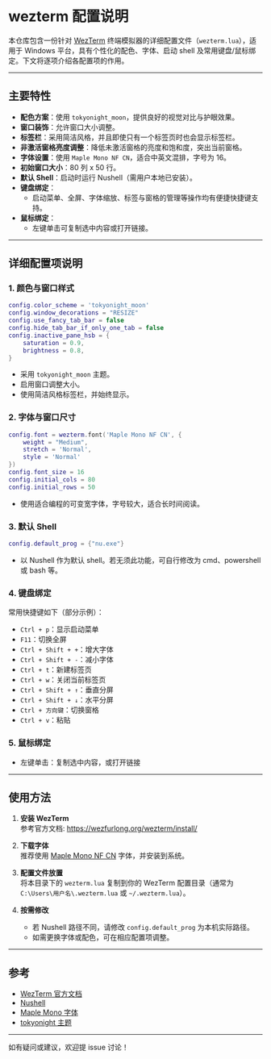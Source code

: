 # wezterm 配置说明

本仓库包含一份针对 [WezTerm](https://wezfurlong.org/wezterm/) 终端模拟器的详细配置文件（`wezterm.lua`），适用于 Windows 平台，具有个性化的配色、字体、启动 shell 及常用键盘/鼠标绑定。下文将逐项介绍各配置项的作用。

---

## 主要特性

- **配色方案**：使用 `tokyonight_moon`，提供良好的视觉对比与护眼效果。
- **窗口装饰**：允许窗口大小调整。
- **标签栏**：采用简洁风格，并且即使只有一个标签页时也会显示标签栏。
- **非激活窗格亮度调整**：降低未激活窗格的亮度和饱和度，突出当前窗格。
- **字体设置**：使用 `Maple Mono NF CN`，适合中英文混排，字号为 16。
- **初始窗口大小**：80 列 x 50 行。
- **默认 Shell**：启动时运行 Nushell（需用户本地已安装）。
- **键盘绑定**：
  - 启动菜单、全屏、字体缩放、标签与窗格的管理等操作均有便捷快捷键支持。
- **鼠标绑定**：
  - 左键单击可复制选中内容或打开链接。

---

## 详细配置项说明

### 1. 颜色与窗口样式

```lua
config.color_scheme = 'tokyonight_moon'
config.window_decorations = "RESIZE"
config.use_fancy_tab_bar = false
config.hide_tab_bar_if_only_one_tab = false
config.inactive_pane_hsb = {
    saturation = 0.9,
    brightness = 0.8,
}
```

- 采用 `tokyonight_moon` 主题。
- 启用窗口调整大小。
- 使用简洁风格标签栏，并始终显示。

### 2. 字体与窗口尺寸

```lua
config.font = wezterm.font('Maple Mono NF CN', {
    weight = "Medium",
    stretch = 'Normal',
    style = 'Normal'
})
config.font_size = 16
config.initial_cols = 80
config.initial_rows = 50
```

- 使用适合编程的可变宽字体，字号较大，适合长时间阅读。

### 3. 默认 Shell

```lua
config.default_prog = {"nu.exe"}
```

- 以 Nushell 作为默认 shell。若无须此功能，可自行修改为 cmd、powershell 或 bash 等。

### 4. 键盘绑定

常用快捷键如下（部分示例）：

- `Ctrl + p`：显示启动菜单
- `F11`：切换全屏
- `Ctrl + Shift + +`：增大字体
- `Ctrl + Shift + -`：减小字体
- `Ctrl + t`：新建标签页
- `Ctrl + w`：关闭当前标签页
- `Ctrl + Shift + ↑`：垂直分屏
- `Ctrl + Shift + ↓`：水平分屏
- `Ctrl + 方向键`：切换窗格
- `Ctrl + v`：粘贴

### 5. 鼠标绑定

- 左键单击：复制选中内容，或打开链接

---

## 使用方法

1. **安装 WezTerm**  
   参考官方文档: https://wezfurlong.org/wezterm/install/

2. **下载字体**  
   推荐使用 [Maple Mono NF CN](https://github.com/subframe7536/Maple-font) 字体，并安装到系统。

3. **配置文件放置**  
   将本目录下的 `wezterm.lua` 复制到你的 WezTerm 配置目录（通常为 `C:\Users\用户名\.wezterm.lua` 或 `~/.wezterm.lua`）。

4. **按需修改**  
   - 若 Nushell 路径不同，请修改 `config.default_prog` 为本机实际路径。
   - 如需更换字体或配色，可在相应配置项调整。

---

## 参考

- [WezTerm 官方文档](https://wezfurlong.org/wezterm/)
- [Nushell](https://www.nushell.sh/)
- [Maple Mono 字体](https://github.com/subframe7536/Maple-font)
- [tokyonight 主题](https://github.com/folke/tokyonight.nvim)

---

如有疑问或建议，欢迎提 issue 讨论！
